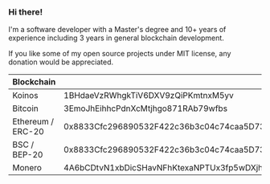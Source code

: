### Hi there!

I'm a software developer with a Master's degree and 10+ years of experience including 3 years in general blockchain development.

If you like some of my open source projects under MIT license, any donation would be appreciated.

| Blockchain                  | Address |
| --------------------------- | ----------- |
| Koinos | 1BHdaeVzRWhgkTiV6DXV9zQiPKmtnxM5yv |
| Bitcoin | 3EmoJhEihhcPdnXcMtjhgo871RAb79wfbs |
| Ethereum / ERC-20 | 0x8833Cfc296890532F422c36b3c04c74caa5D7399 |
| BSC / BEP-20 | 0x8833Cfc296890532F422c36b3c04c74caa5D7399 |
| Monero | 4A6bCDtvN1xbDicSHavNFhKtexaNPTUx3fp5wDXjhguBL1ToQzPZFqW6fdaQASHbTqWvMgGyfVtrNYSe7CJEyaBkKbEZX7i |
